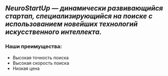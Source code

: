## *NeuroStartUp — динамически развивающийся стартап, специализирующийся на поиске с использованием новейших технологий искусственного интеллекта.*

### Наши преимущества:

- Высокая точность поиска
- Высокая скорость поиска
- Низкая цена
